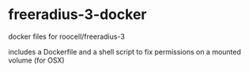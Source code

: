# freeradius-3-docker
docker files for roocell/freeradius-3

includes a Dockerfile and a shell script to fix permissions on a mounted volume (for OSX)
